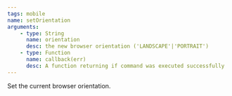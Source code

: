 ```yaml
---
tags: mobile
name: setOrientation
arguments:
    - type: String
      name: orientation
      desc: the new browser orientation ('LANDSCAPE'|'PORTRAIT')
    - type: Function
      name: callback(err)
      desc: A function returning if command was executed successfully
---
```


Set the current browser orientation.